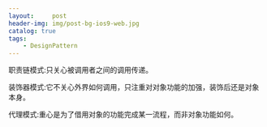```yaml
---
layout:     post
header-img: img/post-bg-ios9-web.jpg
catalog: true
tags:
    - DesignPattern
---
```

职责链模式:只关心被调用者之间的调用传递。

装饰器模式:它不关心外界如何调用，只注重对对象功能的加强，装饰后还是对象本身。

代理模式:重心是为了借用对象的功能完成某一流程，而非对象功能如何。 
